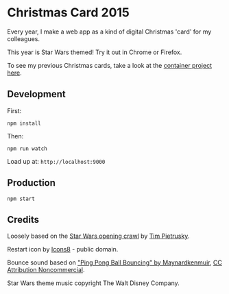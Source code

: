 # Christmas Card 2015

Every year, I make a web app as a kind of digital Christmas 'card' for my colleagues.

This year is Star Wars themed! Try it out in Chrome or Firefox.

To see my previous Christmas cards, take a look at the [container project here](https://github.com/poshaughnessy/Merry-Christmas-From-Peter).

## Development

First:

`npm install`

Then:

`npm run watch`

Load up at: `http://localhost:9000`

## Production

`npm start`

## Credits

Loosely based on the [Star Wars opening crawl](http://codepen.io/TimPietrusky/pen/eHGfj) by
[Tim Pietrusky](http://codepen.io/TimPietrusky).

Restart icon by [Icons8](https://thenounproject.com/Icons8) - public domain.

Bounce sound based on ["Ping Pong Ball Bouncing" by Maynardkenmuir](https://freesound.org/people/Maynardkenmuir/sounds/328108/),
[CC Attribution Noncommercial](http://creativecommons.org/licenses/by-nc/3.0/).

Star Wars theme music copyright The Walt Disney Company.
